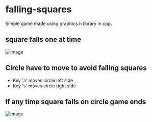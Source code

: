 # falling-squares
Simple game made using graphics.h library in cpp.

## square falls one at time 
![image](https://user-images.githubusercontent.com/78578985/226204400-930a9746-2017-42ab-8cfc-c9237cc47c74.png)

## Circle have to move to avoid falling squares
- Key 'a' moves circle left side
- Key 's' moves circle right side

## If any time square falls on circle game ends
![image](https://user-images.githubusercontent.com/78578985/226204426-65ceeac1-a71a-4854-8f5c-3d9d347eadb5.png)
